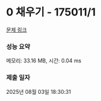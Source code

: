 # 0 채우기 - 175011/1 

[문제 링크](https://level.goorm.io/exam/175011/0-%EC%B1%84%EC%9A%B0%EA%B8%B0/quiz/1) 

### 성능 요약

메모리: 33.16 MB, 시간: 0.04 ms

### 제출 일자

2025년 08월 03일 18:30:31

